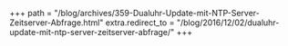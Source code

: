 +++
path = "/blog/archives/359-Dualuhr-Update-mit-NTP-Server-Zeitserver-Abfrage.html"
extra.redirect_to = "/blog/2016/12/02/dualuhr-update-mit-ntp-server-zeitserver-abfrage/"
+++
